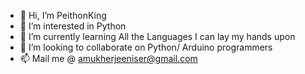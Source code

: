 - 👋 Hi, I’m PeithonKing
- 👀 I’m interested in Python
- 🌱 I’m currently learning All the Languages I can lay my hands upon
- 💞️ I’m looking to collaborate on Python/ Arduino programmers
- 📫 Mail me @ amukherjeeniser@gmail.com
